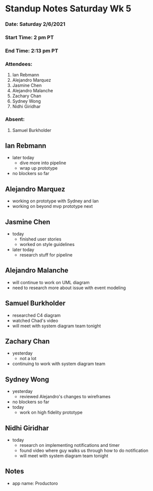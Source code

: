 # Standup Notes Saturday Wk 5

### Date: Saturday 2/6/2021
### Start Time: 2 pm PT
### End Time: 2:13 pm PT
### Attendees:
1. Ian Rebmann
2. Alejandro Marquez
3. Jasmine Chen
4. Alejandro Malanche
5. Zachary Chan
6. Sydney Wong
7. Nidhi Giridhar

### Absent:
1. Samuel Burkholder

## Ian Rebmann
- later today
  - dive more into pipeline
  - wrap up prototype
- no blockers so far

## Alejandro Marquez
- working on prototype with Sydney and Ian
- working on beyond mvp prototype next

## Jasmine Chen
- today
  - finished user stories
  - worked on style guidelines
- later today
  - research stuff for pipeline

## Alejandro Malanche
- will continue to work on UML diagram
- need to research more about issue with event modeling

## Samuel Burkholder
- researched C4 diagram
- watched Chad's video
- will meet with system diagram team tonight

## Zachary Chan
- yesterday
  - not a lot
- continuing to work with system diagram team

## Sydney Wong
- yesterday
  - reviewed Alejandro's changes to wireframes
- no blockers so far
- today
  - work on high fidelity prototype

## Nidhi Giridhar
- today
  - research on implementing notifications and timer
  - found video where guy walks us through how to do notification
  - will meet with system diagram team tonight

## Notes
- app name: Productoro